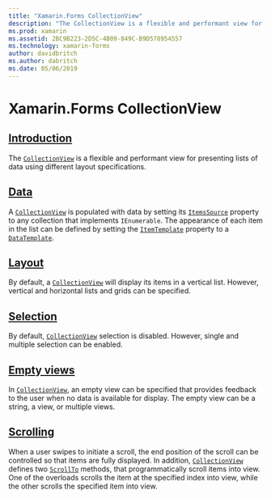 ```yaml
---
title: "Xamarin.Forms CollectionView"
description: "The CollectionView is a flexible and performant view for presenting lists of data using different layout specifications."
ms.prod: xamarin
ms.assetid: 2BC9B223-2D5C-4B09-849C-B9D578954557
ms.technology: xamarin-forms
author: davidbritch
ms.author: dabritch
ms.date: 05/06/2019
---
```


# Xamarin.Forms CollectionView

## [Introduction](introduction.md)

The [`CollectionView`](xref:Xamarin.Forms.CollectionView) is a flexible and performant view for presenting lists of data using different layout specifications.

## [Data](populate-data.md)

A [`CollectionView`](xref:Xamarin.Forms.CollectionView) is populated with data by setting its [`ItemsSource`](xref:Xamarin.Forms.ItemsView.ItemsSource) property to any collection that implements `IEnumerable`. The appearance of each item in the list can be defined by setting the [`ItemTemplate`](xref:Xamarin.Forms.ItemsView.ItemTemplate) property to a [`DataTemplate`](xref:Xamarin.Forms.DataTemplate).

## [Layout](layout.md)

By default, a [`CollectionView`](xref:Xamarin.Forms.CollectionView) will display its items in a vertical list. However, vertical and horizontal lists and grids can be specified.

## [Selection](selection.md)

By default, [`CollectionView`](xref:Xamarin.Forms.CollectionView) selection is disabled. However, single and multiple selection can be enabled.

## [Empty views](emptyview.md)

In [`CollectionView`](xref:Xamarin.Forms.CollectionView), an empty view can be specified that provides feedback to the user when no data is available for display. The empty view can be a string, a view, or multiple views.

## [Scrolling](scrolling.md)

When a user swipes to initiate a scroll, the end position of the scroll can be controlled so that items are fully displayed. In addition, [`CollectionView`](xref:Xamarin.Forms.CollectionView) defines two [`ScrollTo`](xref:Xamarin.Forms.ItemsView.ScrollTo*) methods, that programmatically scroll items into view. One of the overloads scrolls the item at the specified index into view, while the other scrolls the specified item into view.
